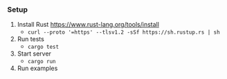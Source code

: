 ### Setup

1. Install Rust https://www.rust-lang.org/tools/install
    - `curl --proto '=https' --tlsv1.2 -sSf https://sh.rustup.rs | sh`
2. Run tests
    - `cargo test`
3. Start server
    - `cargo run`
4. Run examples
